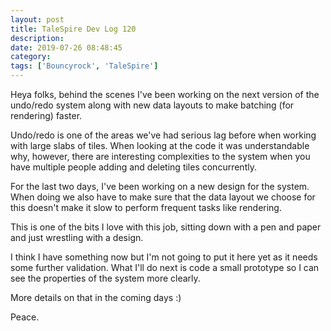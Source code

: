 ```yaml
---
layout: post
title: TaleSpire Dev Log 120
description:
date: 2019-07-26 08:48:45
category:
tags: ['Bouncyrock', 'TaleSpire']
---
```


Heya folks, behind the scenes I've been working on the next version of the undo/redo system along with new data layouts to make batching (for rendering) faster.

Undo/redo is one of the areas we've had serious lag before when working with large slabs of tiles. When looking at the code it was understandable why, however, there are interesting complexities to the system when you have multiple people adding and deleting tiles concurrently.

For the last two days, I've been working on a new design for the system. When doing we also have to make sure that the data layout we choose for this doesn't make it slow to perform frequent tasks like rendering.

This is one of the bits I love with this job, sitting down with a pen and paper and just wrestling with a design.

I think I have something now but I'm not going to put it here yet as it needs some further validation. What I'll do next is code a small prototype so I can see the properties of the system more clearly.

More details on that in the coming days :)

Peace.
